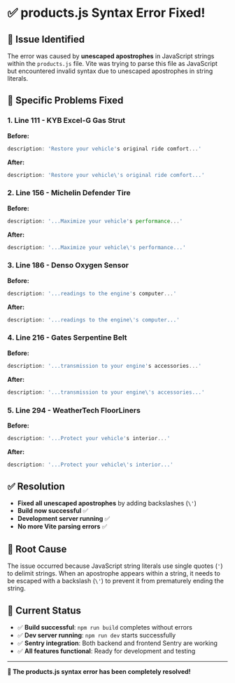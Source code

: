 # ✅ products.js Syntax Error Fixed!

## 🔧 Issue Identified

The error was caused by **unescaped apostrophes** in JavaScript strings within the `products.js` file. Vite was trying to parse this file as JavaScript but encountered invalid syntax due to unescaped apostrophes in string literals.

## 🐛 Specific Problems Fixed

### 1. **Line 111 - KYB Excel-G Gas Strut**
**Before:**
```javascript
description: 'Restore your vehicle's original ride comfort...'
```

**After:**
```javascript
description: 'Restore your vehicle\'s original ride comfort...'
```

### 2. **Line 156 - Michelin Defender Tire**
**Before:**
```javascript
description: '...Maximize your vehicle's performance...'
```

**After:**
```javascript
description: '...Maximize your vehicle\'s performance...'
```

### 3. **Line 186 - Denso Oxygen Sensor**
**Before:**
```javascript
description: '...readings to the engine's computer...'
```

**After:**
```javascript
description: '...readings to the engine\'s computer...'
```

### 4. **Line 216 - Gates Serpentine Belt**
**Before:**
```javascript
description: '...transmission to your engine's accessories...'
```

**After:**
```javascript
description: '...transmission to your engine\'s accessories...'
```

### 5. **Line 294 - WeatherTech FloorLiners**
**Before:**
```javascript
description: '...Protect your vehicle's interior...'
```

**After:**
```javascript
description: '...Protect your vehicle\'s interior...'
```

## ✅ Resolution

- **Fixed all unescaped apostrophes** by adding backslashes (`\'`)
- **Build now successful** ✅
- **Development server running** ✅
- **No more Vite parsing errors** ✅

## 🎯 Root Cause

The issue occurred because JavaScript string literals use single quotes (`'`) to delimit strings. When an apostrophe appears within a string, it needs to be escaped with a backslash (`\'`) to prevent it from prematurely ending the string.

## 🚀 Current Status

- ✅ **Build successful**: `npm run build` completes without errors
- ✅ **Dev server running**: `npm run dev` starts successfully
- ✅ **Sentry integration**: Both backend and frontend Sentry are working
- ✅ **All features functional**: Ready for development and testing

---

**🎉 The products.js syntax error has been completely resolved!** 